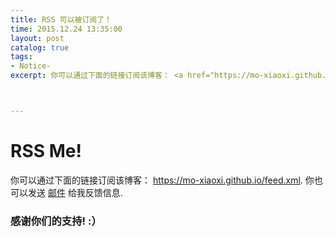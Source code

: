 ```yaml
---
title: RSS 可以被订阅了！
time: 2015.12.24 13:35:00
layout: post
catalog: true
tags:
- Notice- 
excerpt: 你可以通过下面的链接订阅该博客： <a href="https://mo-xiaoxi.github.io/feed.xml" target="_blank">https://mo-xiaoxi.github.io/feed.xml</a>. 你也可以发送 <a href="mailto:momomomoxiaoxi@gmail.com?subject=Blog+Subscription&body=Please+send+me+an+email+when+you+have+new+posts." title="momomomoxiaoxi@gmail.com" target="_blank">邮件</a> 给我反馈信息.



---
```


# RSS Me!
你可以通过下面的链接订阅该博客： <a href="https://mo-xiaoxi.github.io/feed.xml" target="_blank">https://mo-xiaoxi.github.io/feed.xml</a>. 你也可以发送 <a href="mailto:momomomoxiaoxi@gmail.com?subject=Blog+Subscription&body=Please+send+me+an+email+when+you+have+new+posts." title="momomomoxiaoxi@gmail.com" target="_blank">邮件</a> 给我反馈信息.

### 感谢你们的支持! :）
